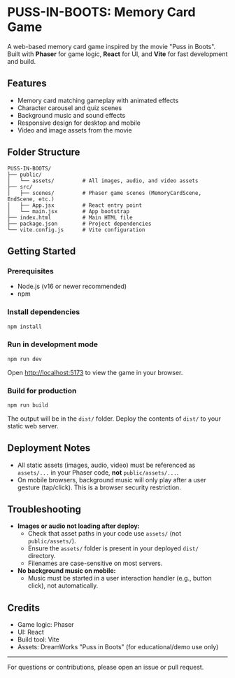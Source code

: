 # PUSS-IN-BOOTS: Memory Card Game

A web-based memory card game inspired by the movie "Puss in Boots". Built with **Phaser** for game logic, **React** for UI, and **Vite** for fast development and build.

## Features

- Memory card matching gameplay with animated effects
- Character carousel and quiz scenes
- Background music and sound effects
- Responsive design for desktop and mobile
- Video and image assets from the movie

## Folder Structure

```
PUSS-IN-BOOTS/
├── public/
│   └── assets/         # All images, audio, and video assets
├── src/
│   ├── scenes/         # Phaser game scenes (MemoryCardScene, EndScene, etc.)
│   ├── App.jsx         # React entry point
│   └── main.jsx        # App bootstrap
├── index.html          # Main HTML file
├── package.json        # Project dependencies
└── vite.config.js      # Vite configuration
```

## Getting Started

### Prerequisites

- Node.js (v16 or newer recommended)
- npm

### Install dependencies

```bash
npm install
```

### Run in development mode

```bash
npm run dev
```

Open [http://localhost:5173](http://localhost:5173) to view the game in your browser.

### Build for production

```bash
npm run build
```

The output will be in the `dist/` folder. Deploy the contents of `dist/` to your static web server.

## Deployment Notes

- All static assets (images, audio, video) must be referenced as `assets/...` in your Phaser code, **not** `public/assets/...`.
- On mobile browsers, background music will only play after a user gesture (tap/click). This is a browser security restriction.

## Troubleshooting

- **Images or audio not loading after deploy:**
  - Check that asset paths in your code use `assets/` (not `public/assets/`).
  - Ensure the `assets/` folder is present in your deployed `dist/` directory.
  - Filenames are case-sensitive on most servers.
- **No background music on mobile:**
  - Music must be started in a user interaction handler (e.g., button click), not automatically.

## Credits

- Game logic: Phaser
- UI: React
- Build tool: Vite
- Assets: DreamWorks "Puss in Boots" (for educational/demo use only)

---

For questions or contributions, please open an issue or pull request.
